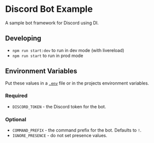 
# Discord Bot Example

A sample bot framework for Discord using DI.

## Developing

* `npm run start:dev` to run in dev mode (with livereload)
* `npm run start` to run in prod mode

## Environment Variables

Put these values in a [`.env`](https://www.npmjs.com/package/dotenv) file or in the projects environment variables.

### Required

* `DISCORD_TOKEN` - the Discord token for the bot.
 
### Optional

* `COMMAND_PREFIX` - the command prefix for the bot. Defaults to `!`. 
* `IGNORE_PRESENCE` - do not set presence values.
